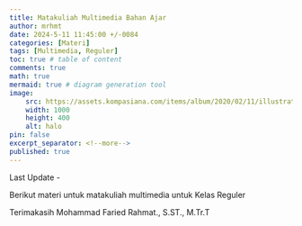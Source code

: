 ```yaml
---
title: Matakuliah Multimedia Bahan Ajar
author: mrhmt
date: 2024-5-11 11:45:00 +/-0084
categories: [Materi]
tags: [Multimedia, Reguler]
toc: true # table of content
comments: true 
math: true
mermaid: true # diagram generation tool
image:
    src: https://assets.kompasiana.com/items/album/2020/02/11/illustration-technology-vector-53876-5319-5e422683097f36022e3b76d2.jpg
    width: 1000 
    height: 400
    alt: halo
pin: false
excerpt_separator: <!--more-->
published: true
---
```


Last Update -

Berikut materi untuk matakuliah multimedia untuk Kelas Reguler

Terimakasih
Mohammad Faried Rahmat., S.ST., M.Tr.T